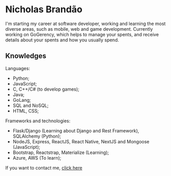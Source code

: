 # Nicholas Brandão

I'm starting my career at software developer, working and learning the most diverse areas, such as mobile, web and game development.
Currently working on GoGerency, which helps to manage your spents, and receive details about your spents and how you usually spend.

## Knowledges


Languages:
* Python;
* JavaScript;
* C, C++/C# (to develop games);
* Java;
* GoLang;
* SQL and NoSQL;
* HTML, CSS;

Frameworks and technologies:
* Flask/Django (Learning about Django and Rest Framework), SQLAlchemy (Python);
* NodeJS, Express, ReactJS, React Native, NextJS and Mongoose (JavaScript);
* Bootstrap, Reactstrap, Materialize (Learning);
* Azure, AWS (To learn);

If you want to contact me, [click here](https://www.linkedin.com/in/nicholas-brandao-developer)
